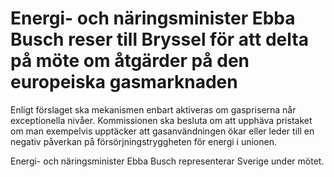# Energi- och näringsminister Ebba Busch reser till Bryssel för att delta på möte om åtgärder på den europeiska gasmarknaden

Enligt förslaget ska mekanismen enbart aktiveras om gaspriserna når exceptionella nivåer. Kommissionen ska besluta om att upphäva pristaket om man exempelvis upptäcker att gasanvändningen ökar eller leder till en negativ påverkan på försörjningstryggheten för energi i unionen.

Energi- och näringsminister Ebba Busch representerar Sverige under mötet.
